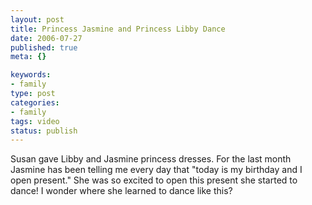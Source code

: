 ```yaml
--- 
layout: post
title: Princess Jasmine and Princess Libby Dance
date: 2006-07-27
published: true
meta: {}

keywords: 
- family
type: post
categories: 
- family
tags: video
status: publish
---
```

Susan gave Libby and Jasmine princess dresses. For the last month Jasmine has been telling me every day that "today is my birthday and I open present." She was so excited to open this present she started to dance! I wonder where she learned to dance like this?<br />
